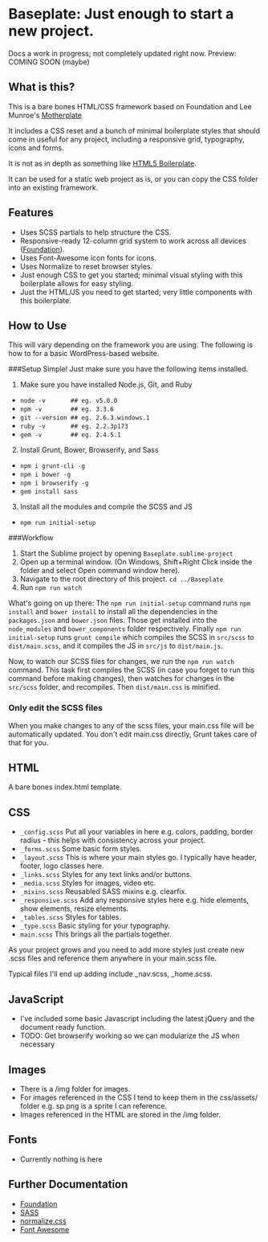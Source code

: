 # Baseplate: Just enough to start a new project.

Docs a work in progress; not completely updated right now.
Preview: COMING SOON (maybe)

## What is this?
This is a bare bones HTML/CSS framework based on Foundation and Lee Munroe's <a href="https://github.com/leemunroe/motherplate">Motherplate</a>

It includes a CSS reset and a bunch of minimal boilerplate styles that should come in useful for any project, including a responsive grid, typography, icons and forms.

It is not as in depth as something like <a href="http://html5boilerplate.com/">HTML5 Boilerplate</a>.

It can be used for a static web project as is, or you can copy the CSS folder into an existing framework.

## Features
* Uses SCSS partials to help structure the CSS.
* Responsive-ready 12-column grid system to work across all devices (<a href="http://foundation.zurb.com">Foundation</a>).
* Uses Font-Awesome icon fonts for icons.
* Uses Normalize to reset browser styles.
* Just enough CSS to get you started; minimal visual styling with this boilerplate allows for easy styling.
* Just the HTML/JS you need to get started; very little components with this boilerplate.

## How to Use
This will vary depending on the framework you are using. The following is how to for a basic WordPress-based website. 

###Setup
Simple! Just make sure you have the following items installed.

1. Make sure you have installed Node.js, Git, and Ruby
- `node -v       ## eg. v5.0.0`
- `npm -v        ## eg. 3.3.6`
- `git --version ## eg. 2.6.3.windows.1`
- `ruby -v       ## eg. 2.2.3p173`
- `gem -v        ## eg. 2.4.5.1`

2. Install Grunt, Bower, Browserify, and Sass
- `npm i grunt-cli -g`
- `npm i bower -g`
- `npm i browserify -g`
- `gem install sass`

3. Install all the modules and compile the SCSS and JS
- `npm run initial-setup`

###Workflow
1. Start the Sublime project by opening `Baseplate.sublime-project`
2. Open up a terminal window. (On Windows, Shift+Right Click inside the folder and select Open command window here).
3. Navigate to the root directory of this project. `cd ../Baseplate`
4. Run `npm run watch`

What's going on up there:
The `npm run initial-setup` command runs `npm install` and `bower install` to install all the dependencies in the
`packages.json` and `bower.json` files. Those get installed into the `node_modules` and `bower_components` folder
respectively. Finally `npm run initial-setup` runs `grunt compile` which compiles the SCSS in `src/scss` to
`dist/main.scss`, and it compiles the JS in `src/js` to `dist/main.js`.

Now, to watch our SCSS files for changes, we run the `npm run watch` command. This task first compiles the SCSS (in
case you forget to run this command before making changes), then watches for changes in the `src/scss` folder, and
recompiles. Then `dist/main.css` is minified.

### Only edit the SCSS files
When you make changes to any of the scss files, your main.css file will be automatically updated.
You don't edit main.css directly, Grunt takes care of that for you.

## HTML
A bare bones index.html template.

## CSS
* `_config.scss` Put all your variables in here e.g. colors, padding, border radius - this helps with consistency across your project.
* `_forms.scss` Some basic form styles.
* `_layout.scss` This is where your main styles go. I typically have header, footer, logo classes here.
* `_links.scss` Styles for any text links and/or buttons.
* `_media.scss` Styles for images, video etc.
* `_mixins.scss` Reusabled SASS mixins e.g. clearfix.
* `_responsive.scss` Add any responsive styles here e.g. hide elements, show elements, resize elements.
* `_tables.scss` Styles for tables.
* `_type.scss` Basic styling for your typography.
* `main.scss` This brings all the partials together.

As your project grows and you need to add more styles just create new .scss files and reference them anywhere in your main.scss file.

Typical files I'll end up adding include _nav.scss, _home.scss.

## JavaScript ##
* I've included some basic Javascript including the latest jQuery and the document ready function.
* TODO: Get browserify working so we can modularize the JS when necessary

## Images ##
* There is a /img folder for images.
* For images referenced in the CSS I tend to keep them in the css/assets/ folder e.g. sp.png is a sprite I can reference.
* Images referenced in the HTML are stored in the /img folder.

## Fonts ##
* Currently nothing is here

## Further Documentation ##
* <a href="http://foundation.zurb.com/docs/">Foundation</a>
* <a href="http://sass-lang.com/">SASS</a>
* <a href="http://necolas.github.com/normalize.css/">normalize.css</a>
* <a href="http://fontawesome.io/">Font Awesome</a>
